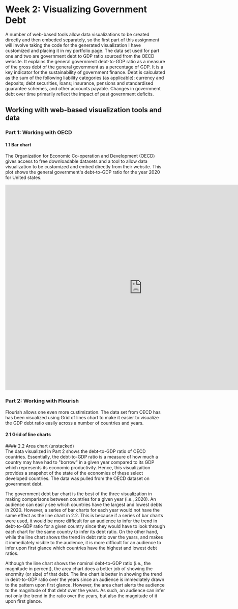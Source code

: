 # **Week 2: Visualizing Government Debt**
A number of web-based tools allow data visualizations to be created directly and then embeded separately, so the first part of this assignment will involve taking the code for the generated visualization I have customized and placing it in my portfolio page. 
The data set used for part one and two are government debt to GDP ratio sourced from the OECD website. It explains the general government debt-to-GDP ratio as a measure of the gross debt of the general government as a percentage of GDP. It is a key indicator for the sustainability of government finance. Debt is calculated as the sum of the following liability categories (as applicable): currency and deposits; debt securities, loans; insurance, pensions and standardised guarantee schemes, and other accounts payable. Changes in government debt over time primarily reflect the impact of past government deficits.


## **Working with web-based visualization tools and data**

### Part 1: Working with OECD
#### 1.1  Bar chart 
The Organization for Economic Co-operation and Development (OECD) gives access to free downloadable datasets and a tool to allow data visualization to be customized and embed directly from their website.
This plot shows the general government's debt-to-GDP ratio for the year 2020 for United states. 
<iframe src="https://data.oecd.org/chart/6Dmv" width="860" height="645" style="border: 0" mozallowfullscreen="true" webkitallowfullscreen="true" allowfullscreen="true"><a href="https://data.oecd.org/chart/6Dmv" target="_blank">OECD Chart: General government debt, Total, % of GDP, Annual, 2020</a></iframe>


### Part 2: Working with Flourish
Flourish allows one even more custimization. The data set from OECD has has been visualized using Grid of lines chart to make it easier to visualize the GDP debt ratio easily across a number of countries and years. 
#### 2.1 Grid of line charts
<div class="flourish-embed flourish-chart" data-src="visualisation/8566040"><script src="https://public.flourish.studio/resources/embed.js"></script></div>
#### 2.2 Area chart (unstacked)
<div class="flourish-embed flourish-chart" data-src="visualisation/8567615"><script src="https://public.flourish.studio/resources/embed.js"></script></div>
The data visualized in Part 2 shows the debt-to-GDP ratio of OECD countries. Essentially, the debt-to-GDP ratio is a measure of how much a country may have had to "borrow" in a given year compared to its GDP which represents its economic productivity. Hence, this visualizaition provides a snapshot of the state of the economies of these select developed countries. The data was pulled from the OECD dataset on government debt.

The government debt bar chart is the best of the three visualization in making comparisons between countries for a given year (i.e., 2020). An audience can easily see which countries have the largest and lowest debts in 2020. However, a series of bar charts for each year would not have the same effect as the line chart in 2.2. This is because if a series of bar charts were used, it would be more difficult for an audience to infer the trend in debt-to-GDP ratio for a given country since they would have to look through each chart for the same country to infer its debt ratio. On the other hand, while the line chart shows the trend in debt ratio over the years, and makes it immediately visible to the audience, it is more difficult for an audience to infer upon first glance which countries have the highest and lowest debt ratios.

Although the line chart shows the nominal debt-to-GDP ratio (i.e., the magnitude in percent), the area chart does a better job of showing the enormity (or size) of that debt. The line chart is better in showing the trend in debt-to-GDP ratio over the years since an audience is immediately drawn to the pattern upon first glance. However, the area chart alerts the audience to the magnitude of that debt over the years. As such, an audience can infer not only the trend in the ratio over the years, but also the magnitude of it upon first glance.
